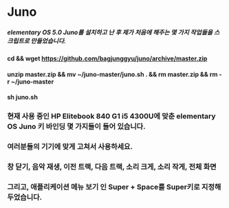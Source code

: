 # Juno
##### elementary OS 5.0 Juno를 설치하고 난 후 제가 처음에 해주는 몇 가지 작업들을 스크립트로 만들었습니다.
#### cd && wget https://github.com/bagjunggyu/juno/archive/master.zip
#### unzip master.zip && mv ~/juno-master/juno.sh . && rm master.zip && rm -r ~/juno-master
#### sh juno.sh
###
### 현재 사용 중인 HP Elitebook 840 G1 i5 4300U에 맞춘 elementary OS Juno 키 바인딩 몇 가지들이 들어 있습니다.
### 여러분들의 기기에 맞게 고쳐서 사용하세요.
### 창 닫기, 음악 재생, 이전 트랙, 다음 트랙, 소리 크게, 소리 작게, 전체 화면
### 그리고, 애플리케이션 메뉴 보기 인 Super + Space를 Super키로 지정해두었습니다.
